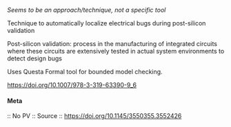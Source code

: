 *Seems to be an approach/technique, not a specific tool*

Technique to automatically localize electrical bugs during post-silicon validation

Post-silicon validation: process in the manufacturing of integrated circuits where these circuits are extensively tested in actual system environments to detect design bugs

Uses Questa Formal tool for bounded model checking.

https://doi.org/10.1007/978-3-319-63390-9_6

#### Meta
:: No PV
:: Source :: https://doi.org/10.1145/3550355.3552426
